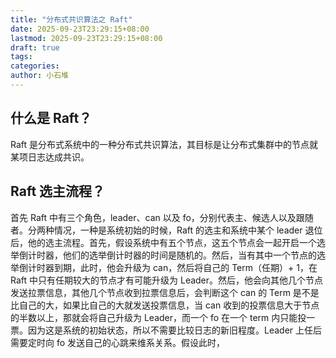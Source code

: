 ```yaml
---
title: "分布式共识算法之 Raft"
date: 2025-09-23T23:29:15+08:00
lastmod: 2025-09-23T23:29:15+08:00
draft: true
tags: 
categories:
author: 小石堆
---
```

## 什么是 Raft？
Raft 是分布式系统中的一种分布式共识算法，其目标是让分布式集群中的节点就某项日志达成共识。
## Raft 选主流程？
首先 Raft 中有三个角色，leader、can 以及 fo，分别代表主、候选人以及跟随者。分两种情况，一种是系统初始的时候，Raft 的选主和系统中某个 leader 退位后，他的选主流程。首先，假设系统中有五个节点，这五个节点会一起开启一个选举倒计时器，他们的选举倒计时器的时间是随机的。然后，当有其中一个节点的选举倒计时器到期，此时，他会升级为 can，然后将自己的 Term（任期）+ 1，在 Raft 中只有任期较大的节点才有可能升级为 Leader。然后，他会向其他几个节点发送拉票信息，其他几个节点收到拉票信息后，会判断这个 can 的 Term 是不是比自己的大，如果比自己的大就发送投票信息，当 can 收到的投票信息大于节点的半数以上，那就会将自己升级为 Leader，而一个 fo 在一个 term 内只能投一票。因为这是系统的初始状态，所以不需要比较日志的新旧程度。Leader 上任后需要定时向 fo 发送自己的心跳来维系关系。假设此时，